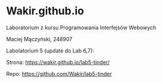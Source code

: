 # Wakir.github.io
Laboratorium z kursu Programowania Interfejsów Webowych

Maciej Mączyński, 248907

Labolatorium 5 (update do Lab 6,7):

Strona: https://wakir.github.io/lab5-tinder/

Repo: https://github.com/Wakir/lab5-tinder
